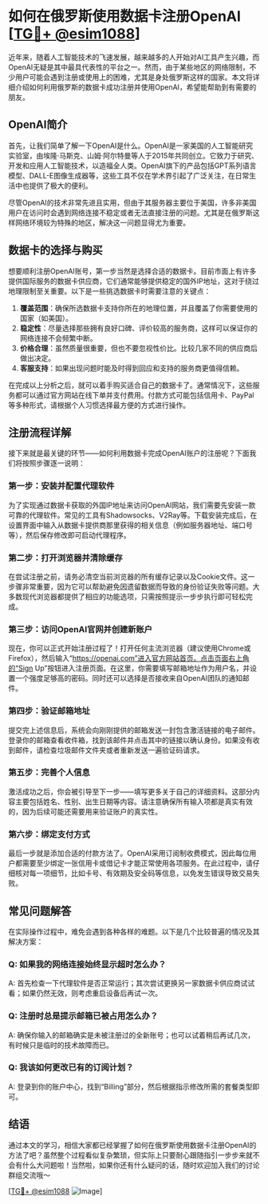# 如何在俄罗斯使用数据卡注册OpenAI [[TG💪+ @esim1088](https://t.me/s/esim1088)]

近年来，随着人工智能技术的飞速发展，越来越多的人开始对AI工具产生兴趣，而OpenAI无疑是其中最具代表性的平台之一。然而，由于某些地区的网络限制，不少用户可能会遇到注册或使用上的困难，尤其是身处俄罗斯这样的国家。本文将详细介绍如何利用俄罗斯的数据卡成功注册并使用OpenAI，希望能帮助到有需要的朋友。

## OpenAI简介

首先，让我们简单了解一下OpenAI是什么。OpenAI是一家美国的人工智能研究实验室，由埃隆·马斯克、山姆·阿尔特曼等人于2015年共同创立。它致力于研究、开发和应用人工智能技术，以造福全人类。OpenAI旗下的产品包括GPT系列语言模型、DALL-E图像生成器等，这些工具不仅在学术界引起了广泛关注，在日常生活中也提供了极大的便利。

尽管OpenAI的技术非常先进且实用，但由于其服务器主要位于美国，许多非美国用户在访问时会遇到网络连接不稳定或者无法直接注册的问题。尤其是在俄罗斯这样网络环境较为特殊的地区，解决这一问题显得尤为重要。

## 数据卡的选择与购买

想要顺利注册OpenAI账号，第一步当然是选择合适的数据卡。目前市面上有许多提供国际服务的数据卡供应商，它们通常能够提供稳定的国外IP地址，这对于绕过地理限制至关重要。以下是一些挑选数据卡时需要注意的关键点：

1. **覆盖范围**：确保所选数据卡支持你所在的地理位置，并且覆盖了你需要使用的国家（如美国）。
2. **稳定性**：尽量选择那些拥有良好口碑、评价较高的服务商，这样可以保证你的网络连接不会频繁中断。
3. **价格合理**：虽然质量很重要，但也不要忽视性价比。比较几家不同的供应商后做出决定。
4. **客服支持**：如果出现问题时能及时得到回应和支持的服务商更值得信赖。

在完成以上分析之后，就可以着手购买适合自己的数据卡了。通常情况下，这些服务都可以通过官方网站在线下单并支付费用。付款方式可能包括信用卡、PayPal等多种形式，请根据个人习惯选择最方便的方式进行操作。

## 注册流程详解

接下来就是最关键的环节——如何利用数据卡完成OpenAI账户的注册呢？下面我们将按照步骤逐一说明：

### 第一步：安装并配置代理软件
为了实现通过数据卡获取的外国IP地址来访问OpenAI网站，我们需要先安装一款可靠的代理软件。常见的工具有Shadowsocks、V2Ray等。下载安装完成后，在设置界面中输入从数据卡提供商那里获得的相关信息（例如服务器地址、端口号等），然后保存修改即可启动代理程序。

### 第二步：打开浏览器并清除缓存
在尝试注册之前，请务必清空当前浏览器的所有缓存记录以及Cookie文件。这一步骤非常重要，因为它可以帮助避免因遗留数据而导致的身份验证失败等问题。大多数现代浏览器都提供了相应的功能选项，只需按照提示一步步执行即可轻松完成。

### 第三步：访问OpenAI官网并创建新账户
现在，你可以正式开始注册过程了！打开任何主流浏览器（建议使用Chrome或Firefox），然后输入“https://openai.com”进入官方网站首页。点击页面右上角的“Sign Up”按钮进入注册页面。在这里，你需要填写邮箱地址作为用户名，并设置一个强度足够高的密码。同时还可以选择是否接收来自OpenAI团队的通知邮件。

### 第四步：验证邮箱地址
提交完上述信息后，系统会向刚刚提供的邮箱发送一封包含激活链接的电子邮件。登录你的邮箱查看收件箱，找到该邮件并点击其中的链接以确认身份。如果没有收到邮件，请检查垃圾邮件文件夹或者重新发送一遍验证码请求。

### 第五步：完善个人信息
激活成功之后，你会被引导至下一步——填写更多关于自己的详细资料。这部分内容主要包括姓名、性别、出生日期等内容。请注意确保所有输入项都是真实有效的，因为后续可能还需要用来验证账户的真实性。

### 第六步：绑定支付方式
最后一步就是添加合适的付款方法了。OpenAI采用订阅制收费模式，因此每位用户都需要至少绑定一张信用卡或借记卡才能正常使用各项服务。在此过程中，请仔细核对每一项细节，比如卡号、有效期及安全码等信息，以免发生错误导致交易失败。

## 常见问题解答

在实际操作过程中，难免会遇到各种各样的难题。以下是几个比较普遍的情况及其解决方案：

### Q: 如果我的网络连接始终显示超时怎么办？
A: 首先检查一下代理软件是否正常运行；其次尝试更换另一家数据卡供应商试试看；如果仍然无效，则考虑重启设备后再试一次。

### Q: 注册时总是提示邮箱已被占用怎么办？
A: 确保你输入的邮箱确实是未被注册过的全新账号；也可以试着稍后再试几次，有时候只是临时的技术故障而已。

### Q: 我该如何更改已有的订阅计划？
A: 登录到你的账户中心，找到“Billing”部分，然后根据指示修改所需的套餐类型即可。

## 结语

通过本文的学习，相信大家都已经掌握了如何在俄罗斯使用数据卡注册OpenAI的方法了吧？虽然整个过程看似复杂繁琐，但实际上只要耐心跟随指引一步步来就不会有什么大问题啦！当然啦，如果你还有什么疑问的话，随时欢迎加入我们的讨论群组交流哦～

[[TG💪+ @esim1088](https://t.me/s/esim1088) ![Image](https://i.postimg.cc/4NQfJmqS/Snipaste-2025-05-13-00-14-12.png)]